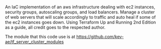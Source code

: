 An IaC implementation of an aws infrastructure dealing with ec2 instances, security groups, autoscaling groups, and load balancers. Manage a cluster of web servers that will scale accordingly to traffic and auto heal if some of the ec2 instances goes down. Using Terraform Up and Running 2nd Edition as a guide, all credit goes to the respected author.

The module that this code use is at https://github.com/kev-ae/tf_server_cluster_modules
